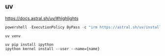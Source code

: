 ## uv 


https://docs.astral.sh/uv/#highlights

```powershell
powershell -ExecutionPolicy ByPass -c "irm https://astral.sh/uv/install.ps1 | iex"
```

```
uv venv
```

```
uv pip install ipython
ipython kernel install --user --name={name}
```